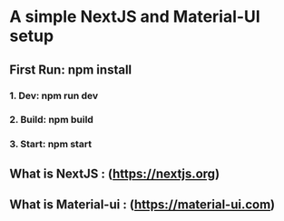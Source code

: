 # A simple NextJS and Material-UI setup
## First Run: npm install
### 1. Dev: npm run dev
### 2. Build: npm build
### 3. Start: npm start

## What is NextJS : (https://nextjs.org)
## What is Material-ui : (https://material-ui.com)
